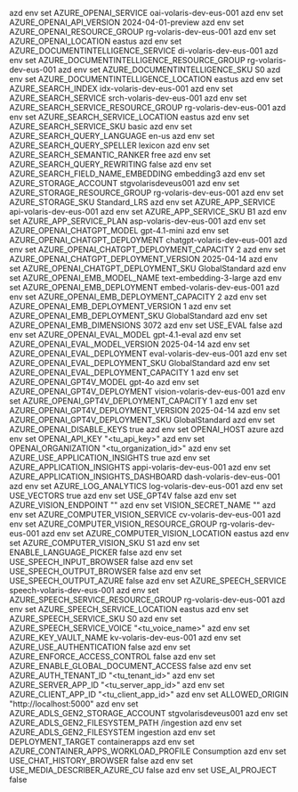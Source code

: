 azd env set AZURE_OPENAI_SERVICE oai-volaris-dev-eus-001
azd env set AZURE_OPENAI_API_VERSION 2024-04-01-preview
azd env set AZURE_OPENAI_RESOURCE_GROUP rg-volaris-dev-eus-001
azd env set AZURE_OPENAI_LOCATION eastus
azd env set AZURE_DOCUMENTINTELLIGENCE_SERVICE di-volaris-dev-eus-001
azd env set AZURE_DOCUMENTINTELLIGENCE_RESOURCE_GROUP rg-volaris-dev-eus-001
azd env set AZURE_DOCUMENTINTELLIGENCE_SKU S0
azd env set AZURE_DOCUMENTINTELLIGENCE_LOCATION eastus
azd env set AZURE_SEARCH_INDEX idx-volaris-dev-eus-001
azd env set AZURE_SEARCH_SERVICE srch-volaris-dev-eus-001
azd env set AZURE_SEARCH_SERVICE_RESOURCE_GROUP rg-volaris-dev-eus-001
azd env set AZURE_SEARCH_SERVICE_LOCATION eastus
azd env set AZURE_SEARCH_SERVICE_SKU basic
azd env set AZURE_SEARCH_QUERY_LANGUAGE en-us
azd env set AZURE_SEARCH_QUERY_SPELLER lexicon
azd env set AZURE_SEARCH_SEMANTIC_RANKER free
azd env set AZURE_SEARCH_QUERY_REWRITING false
azd env set AZURE_SEARCH_FIELD_NAME_EMBEDDING embedding3
azd env set AZURE_STORAGE_ACCOUNT stgvolarisdeveus001
azd env set AZURE_STORAGE_RESOURCE_GROUP rg-volaris-dev-eus-001
azd env set AZURE_STORAGE_SKU Standard_LRS
azd env set AZURE_APP_SERVICE api-volaris-dev-eus-001
azd env set AZURE_APP_SERVICE_SKU B1
azd env set AZURE_APP_SERVICE_PLAN asp-volaris-dev-eus-001
azd env set AZURE_OPENAI_CHATGPT_MODEL gpt-4.1-mini
azd env set AZURE_OPENAI_CHATGPT_DEPLOYMENT chatgpt-volaris-dev-eus-001
azd env set AZURE_OPENAI_CHATGPT_DEPLOYMENT_CAPACITY 2
azd env set AZURE_OPENAI_CHATGPT_DEPLOYMENT_VERSION 2025-04-14
azd env set AZURE_OPENAI_CHATGPT_DEPLOYMENT_SKU GlobalStandard
azd env set AZURE_OPENAI_EMB_MODEL_NAME text-embedding-3-large
azd env set AZURE_OPENAI_EMB_DEPLOYMENT embed-volaris-dev-eus-001
azd env set AZURE_OPENAI_EMB_DEPLOYMENT_CAPACITY 2
azd env set AZURE_OPENAI_EMB_DEPLOYMENT_VERSION 1
azd env set AZURE_OPENAI_EMB_DEPLOYMENT_SKU GlobalStandard
azd env set AZURE_OPENAI_EMB_DIMENSIONS 3072
azd env set USE_EVAL false
azd env set AZURE_OPENAI_EVAL_MODEL gpt-4.1-eval
azd env set AZURE_OPENAI_EVAL_MODEL_VERSION 2025-04-14
azd env set AZURE_OPENAI_EVAL_DEPLOYMENT eval-volaris-dev-eus-001
azd env set AZURE_OPENAI_EVAL_DEPLOYMENT_SKU GlobalStandard
azd env set AZURE_OPENAI_EVAL_DEPLOYMENT_CAPACITY 1
azd env set AZURE_OPENAI_GPT4V_MODEL gpt-4o
azd env set AZURE_OPENAI_GPT4V_DEPLOYMENT vision-volaris-dev-eus-001
azd env set AZURE_OPENAI_GPT4V_DEPLOYMENT_CAPACITY 1
azd env set AZURE_OPENAI_GPT4V_DEPLOYMENT_VERSION 2025-04-14
azd env set AZURE_OPENAI_GPT4V_DEPLOYMENT_SKU GlobalStandard
azd env set AZURE_OPENAI_DISABLE_KEYS true
azd env set OPENAI_HOST azure
azd env set OPENAI_API_KEY "<tu_api_key>"
azd env set OPENAI_ORGANIZATION "<tu_organization_id>"
azd env set AZURE_USE_APPLICATION_INSIGHTS true
azd env set AZURE_APPLICATION_INSIGHTS appi-volaris-dev-eus-001
azd env set AZURE_APPLICATION_INSIGHTS_DASHBOARD dash-volaris-dev-eus-001
azd env set AZURE_LOG_ANALYTICS log-volaris-dev-eus-001
azd env set USE_VECTORS true
azd env set USE_GPT4V false
azd env set AZURE_VISION_ENDPOINT ""
azd env set VISION_SECRET_NAME ""
azd env set AZURE_COMPUTER_VISION_SERVICE cv-volaris-dev-eus-001
azd env set AZURE_COMPUTER_VISION_RESOURCE_GROUP rg-volaris-dev-eus-001
azd env set AZURE_COMPUTER_VISION_LOCATION eastus
azd env set AZURE_COMPUTER_VISION_SKU S1
azd env set ENABLE_LANGUAGE_PICKER false
azd env set USE_SPEECH_INPUT_BROWSER false
azd env set USE_SPEECH_OUTPUT_BROWSER false
azd env set USE_SPEECH_OUTPUT_AZURE false
azd env set AZURE_SPEECH_SERVICE speech-volaris-dev-eus-001
azd env set AZURE_SPEECH_SERVICE_RESOURCE_GROUP rg-volaris-dev-eus-001
azd env set AZURE_SPEECH_SERVICE_LOCATION eastus
azd env set AZURE_SPEECH_SERVICE_SKU S0
azd env set AZURE_SPEECH_SERVICE_VOICE "<tu_voice_name>"
azd env set AZURE_KEY_VAULT_NAME kv-volaris-dev-eus-001
azd env set AZURE_USE_AUTHENTICATION false
azd env set AZURE_ENFORCE_ACCESS_CONTROL false
azd env set AZURE_ENABLE_GLOBAL_DOCUMENT_ACCESS false
azd env set AZURE_AUTH_TENANT_ID "<tu_tenant_id>"
azd env set AZURE_SERVER_APP_ID "<tu_server_app_id>"
azd env set AZURE_CLIENT_APP_ID "<tu_client_app_id>"
azd env set ALLOWED_ORIGIN "http://localhost:5000"
azd env set AZURE_ADLS_GEN2_STORAGE_ACCOUNT stgvolarisdeveus001
azd env set AZURE_ADLS_GEN2_FILESYSTEM_PATH /ingestion
azd env set AZURE_ADLS_GEN2_FILESYSTEM ingestion
azd env set DEPLOYMENT_TARGET containerapps
azd env set AZURE_CONTAINER_APPS_WORKLOAD_PROFILE Consumption
azd env set USE_CHAT_HISTORY_BROWSER false
azd env set USE_MEDIA_DESCRIBER_AZURE_CU false
azd env set USE_AI_PROJECT false